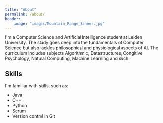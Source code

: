 ```yaml
---
title: "About"
permalink: /about/
header:
    image: "images/Mountain_Range_Banner.jpg"
---
```


I'm a Computer Science and Artificial Intelligence student at Leiden University. The study goes deep into the fundamentals of Computer Science but also tackles philosophical and physiological aspects of AI. The curriculum includes subjects Algorithmic, Datastructures, Congitive Psychology, Natural Computing, Machine Learning and such. 

## Skills
I'm familiar with skills, such as:
- Java
- C++
- Python
- Scrum
- Version control in Git
